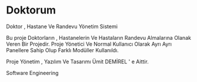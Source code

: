 # Doktorum
Doktor , Hastane Ve Randevu Yönetim Sistemi

Bu proje Doktorların , Hastanelerin Ve Hastaların Randevu Almalarına Olanak Veren Bir Projedir.
Proje Yönetici Ve Normal Kullanıcı Olarak Ayrı Ayrı Panellere Sahip Olup Farklı Modüller Kullanıldı.

Proje Yönetim , Yazılım Ve Tasarımı Ümit DEMİREL ' e Aittir.

Software Engineering
